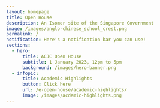 ```yaml
---
layout: homepage
title: Open House
description: An Isomer site of the Singapore Government
image: /images/anglo-chinese_school_crest.png
permalink: /
notification: Here's a notification bar you can use!
sections:
  - hero:
      title: ACJC Open House
      subtitle: 1 January 2023, 12pm to 5pm
      background: /images/hero-banner.png
  - infopic:
      title: Academic Highlights
      button: Click here
      url: /e-open-house/academic-highlights/
      image: /images/acdemic-highlights.png
---
```


